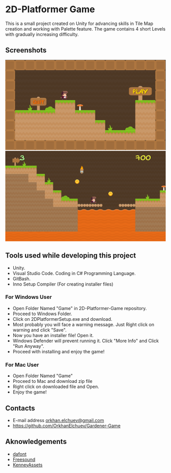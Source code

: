 # 2D-Platformer Game
This is a small project created on Unity for advancing skills in Tile Map creation and working with Palette feature. The game contains 4 short Levels with gradually increasing difficulty.
## Screenshots
![](Images/Menu.png)
![](Images/GamePlay.png)
## Tools used while developing this project
- Unity.
- Visual Studio Code. Coding in C# Programming Language.
- GitBash.
- Inno Setup Compiler (For creating installer files)
### For Windows User
- Open Folder Named "Game" in 2D-Platformer-Game repository.
- Proceed to Windows Folder.
- Click on 2DPlatformerSetup.exe and download.
- Most probably you will face a warning message. Just Right click on warning and click "Save".
- Now you have an installer file! Open it.
- Windows Defender will prevent running it. Click "More Info" and Click "Run Anyway".
- Proceed with installing and enjoy the game!
### For Mac User
- Open Folder Named "Game" 
- Proceed to Mac and download zip file
- Right click on downloaded file and Open.
- Enjoy the game!
## Contacts 
- E-mail address orkhan.elchuev@gmail.com
- https://github.com/OrkhanElchuev/Gardener-Game
## Aknowledgements
- [dafont](https://www.dafont.com/de/)
- [Freesound](https://freesound.org/)
- [KenneyAssets](https://www.kenney.nl/assets?s=Platformer)
